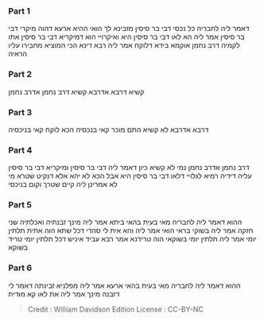 
### Part 1
דאמר ליה לחבריה כל נכסי דבי בר סיסין מזבינא לך הואי ההיא ארעא דהוה מיקרי דבי בר סיסין אמר ליה הא לאו דבי בר סיסין היא ואיקרויי הוא דמיקריא דבי בר סיסין אתו לקמיה דרב נחמן אוקמא בידא דלוקח אמר ליה רבא דינא הכי המוציא מחבירו עליו הראיה

### Part 2
קשיא דרבא אדרבא קשיא דרב נחמן אדרב נחמן

### Part 3
דרבא אדרבא לא קשיא התם מוכר קאי בנכסיה הכא לוקח קאי בניכסיה

### Part 4
דרב נחמן אדרב נחמן נמי לא קשיא כיון דאמר ליה דבי בר סיסין ומיקריא דבי בר סיסין עליה דידיה רמיא לגלויי דלאו דבי בר סיסין היא אבל הכא לא יהא אלא דנקיט שטרא מי לא אמרינן ליה קיים שטרך וקום בניכסי

### Part 5
ההוא דאמר ליה לחבריה מאי בעית בהאי ביתא אמר ליה מינך זבנתיה ואכלתיה שני חזקה אמר ליה בשוקי בראי הואי אמר ליה והא אית לי סהדי דכל שתא הוה אתית תלתין יומי אמר ליה תלתין יומי בשוקאי הוה טרידנא אמר רבא עביד איניש דכל תלתין יומי טריד בשוקא

### Part 6
ההוא דאמר ליה לחבריה מאי בעית בהאי ארעא אמר ליה מפלניא זבינתה דאמר לי דזבנה מינך אמר ליה את לאו קא מודית

>Credit : William Davidson Edition
>License : CC-BY-NC